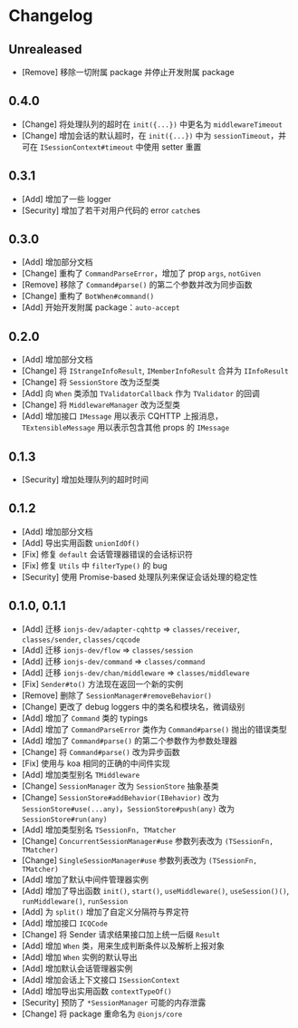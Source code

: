 # Changelog

## Unrealeased
- [Remove] 移除一切附属 package 并停止开发附属 package

## 0.4.0
- [Change] 将处理队列的超时在 `init({...})` 中更名为 `middlewareTimeout`
- [Change] 增加会话的默认超时，在 `init({...})` 中为 `sessionTimeout`，并可在 `ISessionContext#timeout` 中使用 setter 重置

## 0.3.1
- [Add] 增加了一些 logger
- [Security] 增加了若干对用户代码的 error `catch`es

## 0.3.0
- [Add] 增加部分文档
- [Change] 重构了 `CommandParseError`，增加了 prop `args`, `notGiven`
- [Remove] 移除了 `Command#parse()` 的第二个参数并改为同步函数
- [Change] 重构了 `BotWhen#command()`
- [Add] 开始开发附属 package：`auto-accept`

## 0.2.0
- [Add] 增加部分文档
- [Change] 将 `IStrangeInfoResult`, `IMemberInfoResult` 合并为 `IInfoResult`
- [Change] 将 `SessionStore` 改为泛型类
- [Add] 向 `When` 类添加 `TValidatorCallback` 作为 `TValidator` 的回调
- [Change] 将 `MiddlewareManager` 改为泛型类
- [Add] 增加接口 `IMessage` 用以表示 CQHTTP 上报消息，`TExtensibleMessage` 用以表示包含其他 props 的 `IMessage`

## 0.1.3
- [Security] 增加处理队列的超时时间

## 0.1.2
- [Add] 增加部分文档
- [Add] 导出实用函数 `unionIdOf()`
- [Fix] 修复 `default` 会话管理器错误的会话标识符
- [Fix] 修复 `Utils` 中 `filterType()` 的 bug
- [Security] 使用 Promise-based 处理队列来保证会话处理的稳定性

## 0.1.0, 0.1.1
- [Add] 迁移 `ionjs-dev/adapter-cqhttp` => `classes/receiver`, `classes/sender`, `classes/cqcode`
- [Add] 迁移 `ionjs-dev/flow` => `classes/session`
- [Add] 迁移 `ionjs-dev/command` => `classes/command`
- [Add] 迁移 `ionjs-dev/chan/middleware` => `classes/middleware`
- [Fix] `Sender#to()` 方法现在返回一个新的实例
- [Remove] 删除了 `SessionManager#removeBehavior()`
- [Change] 更改了 debug loggers 中的类名和模块名，微调级别
- [Add] 增加了 `Command` 类的 typings
- [Add] 增加了 `CommandParseError` 类作为 `Command#parse()` 抛出的错误类型
- [Add] 增加了 `Command#parse()` 的第二个参数作为参数处理器
- [Change] 将 `Command#parse()` 改为异步函数
- [Fix] 使用与 koa 相同的正确的中间件实现
- [Add] 增加类型别名 `TMiddleware`
- [Change] `SessionManager` 改为 `SessionStore` 抽象基类
- [Change] `SessionStore#addBehavior(IBehavior)` 改为 `SessionStore#use(...any)`，`SessionStore#push(any)` 改为 `SessionStore#run(any)`
- [Add] 增加类型别名 `TSessionFn, TMatcher`
- [Change] `ConcurrentSessionManager#use` 参数列表改为 `(TSessionFn, TMatcher)`
- [Change] `SingleSessionManager#use` 参数列表改为 `(TSessionFn, TMatcher)`
- [Add] 增加了默认中间件管理器实例
- [Add] 增加了导出函数 `init()`, `start()`, `useMiddleware()`, `useSession()()`, `runMiddleware()`, `runSession`
- [Add] 为 `split()` 增加了自定义分隔符与界定符
- [Add] 增加接口 `ICQCode`
- [Change] 将 Sender 请求结果接口加上统一后缀 `Result`
- [Add] 增加 `When` 类，用来生成判断条件以及解析上报对象
- [Add] 增加 `When` 实例的默认导出
- [Add] 增加默认会话管理器实例
- [Add] 增加会话上下文接口 `ISessionContext`
- [Add] 增加导出实用函数 `contextTypeOf()`
- [Security] 预防了 `*SessionManager` 可能的内存泄露
- [Change] 将 package 重命名为 `@ionjs/core`
